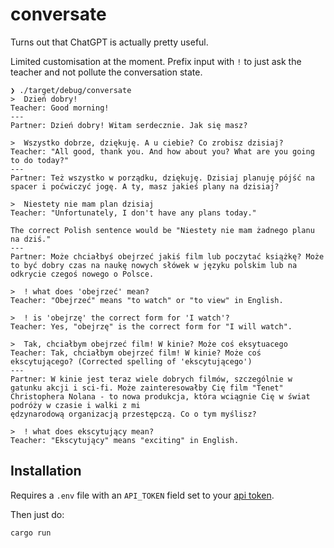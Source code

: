 # conversate

Turns out that ChatGPT is actually pretty useful. 

Limited customisation at the moment. Prefix input with `!` to just ask the teacher and not pollute the conversation state.

```
❯ ./target/debug/conversate
>  Dzień dobry!
Teacher: Good morning!
---
Partner: Dzień dobry! Witam serdecznie. Jak się masz?

>  Wszystko dobrze, dziękuję. A u ciebie? Co zrobisz dzisiaj?
Teacher: "All good, thank you. And how about you? What are you going to do today?"
---
Partner: Też wszystko w porządku, dziękuję. Dzisiaj planuję pójść na spacer i poćwiczyć jogę. A ty, masz jakieś plany na dzisiaj?

>  Niestety nie mam plan dzisiaj
Teacher: "Unfortunately, I don't have any plans today."

The correct Polish sentence would be "Niestety nie mam żadnego planu na dziś."
---
Partner: Może chciałbyś obejrzeć jakiś film lub poczytać książkę? Może to być dobry czas na naukę nowych słówek w języku polskim lub na odkrycie czegoś nowego o Polsce.

>  ! what does 'obejrzeć' mean?
Teacher: "Obejrzeć" means "to watch" or "to view" in English.

>  ! is 'obejrzę' the correct form for 'I watch'?
Teacher: Yes, "obejrzę" is the correct form for "I will watch".

>  Tak, chciałbym obejrzeć film! W kinie? Może coś eksytuacego
Teacher: Tak, chciałbym obejrzeć film! W kinie? Może coś ekscytującego? (Corrected spelling of 'ekscytującego')
---
Partner: W kinie jest teraz wiele dobrych filmów, szczególnie w gatunku akcji i sci-fi. Może zainteresowałby Cię film "Tenet" Christophera Nolana - to nowa produkcja, która wciągnie Cię w świat podróży w czasie i walki z mi
ędzynarodową organizacją przestępczą. Co o tym myślisz?

>  ! what does ekscytujący mean?
Teacher: "Ekscytujący" means "exciting" in English.

```

## Installation

Requires a `.env` file with an `API_TOKEN` field set to your [api token](https://platform.openai.com/account/api-keys).

Then just do:

`cargo run`


